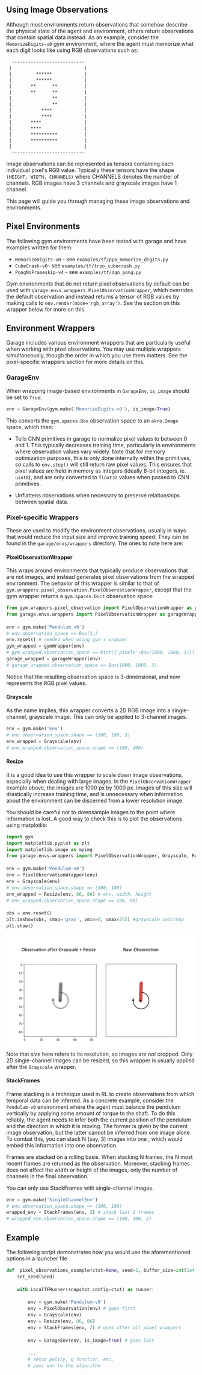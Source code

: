## Using Image Observations
Although most environments return observations that somehow describe the physical state of the agent and environment, others return observations that contain spatial data instead. As an example, consider the `MemorizeDigits-v0` gym environment, where the agent must memorize what each digit looks like using RGB observations such as:

```
  ---------------------------
 |                           |
 |         ******            |
 |         ******            |
 |       **      **          |
 |       **      **          |
 |               **          |
 |               **          |
 |           ****            |
 |           ****            |
 |       ****                |
 |       ****                |
 |       **********          |
 |       **********          |
 |                           |
  ---------------------------
```

Image observations can be represented as tensors containing each individual pixel's RGB value. Typically these tensors have the shape `(HEIGHT, WIDTH, CHANNELS)` where CHANNELS denotes the number of channels. RGB images have 3 channels and grayscale images have 1 channel.

This page will guide you through managing these image observations and environments.

## Pixel Environments

The following gym environments have been tested with garage and have examples written for them:
-  `MemorizeDigits-v0` - see `examples/tf/ppo_memorize_digits.py`
-  `CubeCrash-v0`- see `examples/tf/trpo_cubecrash.py`
-  `PongNoFrameskip-v4` - see `examples/tf/dqn_pong.py`

Gym environments that do not return pixel observations by default can be used with `garage.envs.wrappers.PixelObservationWrapper`, which overrides the default observation and instead returns a tensor of RGB values by making calls to `env.render(mode='rgb_array')`. See the section on this wrapper below for more on this.

## Environment Wrappers

Garage includes various environment wrappers that are particularly useful when working with pixel observations. You may use multiple wrappers simultaneously, though the order in which you use them matters. See the pixel-specific wrappers section for more details on this.

### GarageEnv

When wrapping image-based environments in `GarageEnv`, `is_image` should be set to `True`:

```python
env = GarageEnv(gym.make('MemorizeDigits-v0'), is_image=True)
```

This converts the `gym.spaces.Box` observation space to an `akro.Image` space, which then:

- Tells CNN primitives in garage to normalize pixel values to between 0 and 1. This typically decreases training time, particularly in environments where observation values vary widely. Note that for memory optimization purposes, this is only done internally within the primitives, so calls to `env.step()` will still return raw pixel values. This ensures that pixel values are held in memory as integers (ideally 8-bit integers, ie. `uint8`), and are only converted to `float32` values when passed to CNN primitives.

- Unflattens observations when necessary to preserve relationships between spatial data.

### Pixel-specific Wrappers

These are used to modify the environment observations, usually in ways that would reduce the input size and improve training speed. They can be found in the `garage/envs/wrappers` directory. The ones to note here are:

#### PixelObservationWrapper

This wraps around environments that typically produce observations that are not images, and instead generates pixel observations from the wrapped environment. The behavior of this wrapper is similar to that of `gym.wrappers.pixel_observation.PixelObservationWrapper`, except that the gym wrapper returns a `gym.spaces.Dict` observation space:

```python
from gym.wrappers.pixel_observation import PixelObservationWrapper as gymWrapper
from garage.envs.wrappers import PixelObservationWrapper as garageWrapper

env = gym.make('Pendulum_v0')
# env.observation_space == Box(3,)
env.reset() # needed when using gym's wrapper
gym_wrapped = gymWrapper(env)
# gym_wrapped.observation_space == Dict({'pixels':Box(1000, 1000, 3)})
garage_wrapped = garageWrapper(env)
# garage_wrapped.observation_space == Box(1000, 1000, 3)

```

Notice that the resulting observation space is 3-dimensional, and now represents the RGB pixel values.

#### Grayscale

As the name implies, this wrapper converts a 2D RGB image into a single-channel, grayscale image. This can only be applied to 3-channel images.

```python
env = gym.make('Env')
# env.observation_space.shape == (100, 100, 3)
env_wrapped = Grayscale(env)
# env_wrapped.observation_space.shape == (100, 100)
```

#### Resize

It is a good idea to use this wrapper to scale down image observations, especially when dealing with large images. In the `PixelObservationWrapper` example above, the images are 1000 px by 1000 px. Images of this size will drastically increase training time, and is unnecessary when information about the environment can be discerned from a lower resolution image.


You should be careful not to downsample images to the point where information is lost. A good way to check this is to plot the observations using matplotlib:
```python
import gym
import matplotlib.pyplot as plt
import matplotlib.image as mpimg
from garage.envs.wrappers import PixelObservationWrapper, Grayscale, Resize

env = gym.make('Pendulum-v0')
env = PixelObservationWrapper(env)
env = Grayscale(env)
# env.observation_space.shape == (100, 100)
env_wrapped = Resize(env, 86, 86) # env, width, height
# env_wrapped.observation_space.shape == (86, 86)

obs = env.reset()
plt.imshow(obs, cmap='gray', vmin=0, vmax=255) #grayscale colormap
plt.show()
```
![Grayscaled + Resized observation on the left, raw observation on the right](matplotlib_example.png)
Note that *size* here refers to its resolution, so images are *not* cropped. Only 2D single-channel images can be resized, so this wrapper is usually applied after the `Grayscale` wrapper.

#### StackFrames

Frame stacking is a technique used in RL to create observations from which temporal data can be inferred. As a concrete example, consider the `Pendulum-v0` environment where the agent must balance the pendulum vertically by applying some amount of torque to the shaft. To do this reliably, the agent needs to infer both the current position of the pendulum and the direction in which it is moving. The former is given by the current image observation, but the latter cannot be inferred from one image alone. To combat this, you can stack N (say, 3) images into one , which would embed this information into one observation.

Frames are stacked on a rolling basis. When stacking N frames, the N most recent frames are returned as the observation. Moreover, stacking frames does not affect the width or height of the images, only the number of channels in the final observation.

You can only use StackFrames with single-channel images.

```python
env = gym.make('SingleChannelEnv')
# env.observation_space.shape == (100, 100)
wrapped_env = StackFrames(env, 2) # stack last 2 frames
# wrapped_env.observation_space.shape == (100, 100, 2)
```

## Example

The following script demonstrates how you would use the aforementioned options in a launcher file

```python
def  pixel_observations_example(ctxt=None, seed=1, buffer_size=int(1e4)):
	set_seed(seed)

	with LocalTFRunner(snapshot_config=ctxt) as runner:

		env = gym.make('Pendulum-v0')
		env = PixelObservation(env) # goes first
		env = Grayscale(env)
		env = Resize(env, 86, 86)
		env = StackFrames(env, 2) # goes after all pixel wrappers

		env = GarageEnv(env, is_image=True) # goes last

		...
		# setup policy, Q function, etc.
		# pass env to the algorithm

```

